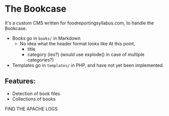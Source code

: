 # The Bookcase

It's a custom CMS written for foodreportingsyllabus.com, to handle the Bookcase.

- Books go in `books/` in Markdown
    - No idea what the header format looks like At this point,
        - title
        - category (ies?) (would use explode() in case of multiple categories?)
- Templates go in `templates/` in PHP, and have not yet been implemented.

## Features:

- Detection of book files
- Collections of books

FIND THE APACHE LOGS